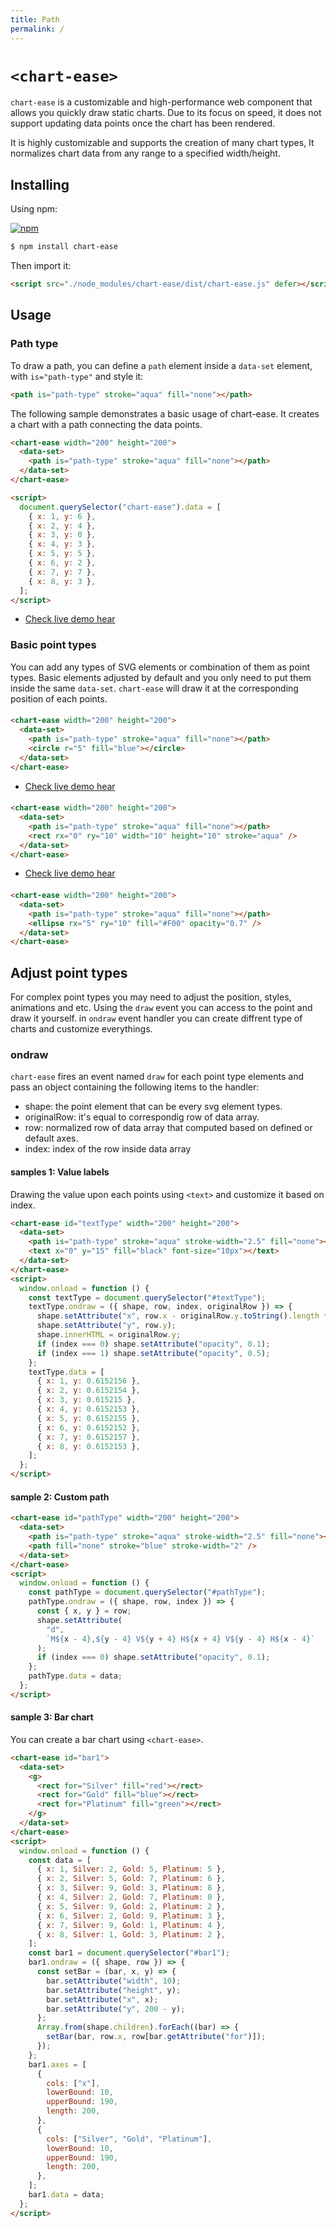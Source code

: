 ```yaml
---
title: Path
permalink: /
---
```


# `<chart-ease>`

`chart-ease` is a customizable and high-performance web component that allows you quickly draw static charts. Due to its focus on speed, it does not support updating data points once the chart has been rendered.

It is highly customizable and supports the creation of many chart types, It normalizes chart data from any range to a specified width/height.

## Installing

Using npm:

[![npm](https://img.shields.io/badge/npm-chart--ease-brightgreen)](https://www.npmjs.com/package/chart-ease/)

```bash
$ npm install chart-ease
```

Then import it:

```html
<script src="./node_modules/chart-ease/dist/chart-ease.js" defer></script>
```

## Usage

### Path type

To draw a path, you can define a `path` element inside a `data-set` element, with `is="path-type"` and style it:

```html
<path is="path-type" stroke="aqua" fill="none"></path>
```

The following sample demonstrates a basic usage of chart-ease. It creates a chart with a path connecting the data points.

```html
<chart-ease width="200" height="200">
  <data-set>
    <path is="path-type" stroke="aqua" fill="none"></path>
  </data-set>
</chart-ease>

<script>
  document.querySelector("chart-ease").data = [
    { x: 1, y: 6 },
    { x: 2, y: 4 },
    { x: 3, y: 0 },
    { x: 4, y: 3 },
    { x: 5, y: 5 },
    { x: 6, y: 2 },
    { x: 7, y: 7 },
    { x: 8, y: 3 },
  ];
</script>
```

- [Check live demo hear](https://htmlpreview.github.io/?https://github.com/n-yousefi/chart-ease/blob/main/samples/point-types/line-chart.html)

### Basic point types

You can add any types of SVG elements or combination of them as point types. Basic elements adjusted by default and you only need to put them inside the same `data-set`.
`chart-ease` will draw it at the corresponding position of each points.

#### <circle>

```html
<chart-ease width="200" height="200">
  <data-set>
    <path is="path-type" stroke="aqua" fill="none"></path>
    <circle r="5" fill="blue"></circle>
  </data-set>
</chart-ease>
```

- [Check live demo hear](https://htmlpreview.github.io/?https://github.com/n-yousefi/chart-ease/blob/main/samples/point-types/circle.html)

#### <rect>

```html
<chart-ease width="200" height="200">
  <data-set>
    <path is="path-type" stroke="aqua" fill="none"></path>
    <rect rx="0" ry="10" width="10" height="10" stroke="aqua" />
  </data-set>
</chart-ease>
```

- [Check live demo hear](https://htmlpreview.github.io/?https://github.com/n-yousefi/chart-ease/blob/main/samples/point-types/rect.html)

#### <ellipse>

```html
<chart-ease width="200" height="200">
  <data-set>
    <path is="path-type" stroke="aqua" fill="none"></path>
    <ellipse rx="5" ry="10" fill="#F00" opacity="0.7" />
  </data-set>
</chart-ease>
```

## Adjust point types

For complex point types you may need to adjust the position, styles, animations and etc. Using the `draw` event you
can access to the point and draw it yourself. in `ondraw` event handler you can create diffrent type of charts and
customize everythings.

### ondraw

`chart-ease` fires an event named `draw` for each point type elements and pass an object containing the following items to the handler:

- shape: the point element that can be every svg element types.
- originalRow: it's equal to correspondig row of data array.
- row: normalized row of data array that computed based on defined or default axes.
- index: index of the row inside data array

#### samples 1: Value labels

Drawing the value upon each points using `<text>` and customize it based on index.

```html
<chart-ease id="textType" width="200" height="200">
  <data-set>
    <path is="path-type" stroke="aqua" stroke-width="2.5" fill="none"></path>
    <text x="0" y="15" fill="black" font-size="10px"></text>
  </data-set>
</chart-ease>
<script>
  window.onload = function () {
    const textType = document.querySelector("#textType");
    textType.ondraw = ({ shape, row, index, originalRow }) => {
      shape.setAttribute("x", row.x - originalRow.y.toString().length * 2.5);
      shape.setAttribute("y", row.y);
      shape.innerHTML = originalRow.y;
      if (index === 0) shape.setAttribute("opacity", 0.1);
      if (index === 1) shape.setAttribute("opacity", 0.5);
    };
    textType.data = [
      { x: 1, y: 0.6152156 },
      { x: 2, y: 0.6152154 },
      { x: 3, y: 0.615215 },
      { x: 4, y: 0.6152153 },
      { x: 5, y: 0.6152155 },
      { x: 6, y: 0.6152152 },
      { x: 7, y: 0.6152157 },
      { x: 8, y: 0.6152153 },
    ];
  };
</script>
```

#### sample 2: Custom path

```html
<chart-ease id="pathType" width="200" height="200">
  <data-set>
    <path is="path-type" stroke="aqua" stroke-width="2.5" fill="none"></path>
    <path fill="none" stroke="blue" stroke-width="2" />
  </data-set>
</chart-ease>
<script>
  window.onload = function () {
    const pathType = document.querySelector("#pathType");
    pathType.ondraw = ({ shape, row, index }) => {
      const { x, y } = row;
      shape.setAttribute(
        "d",
        `M${x - 4},${y - 4} V${y + 4} H${x + 4} V${y - 4} H${x - 4}`
      );
      if (index === 0) shape.setAttribute("opacity", 0.1);
    };
    pathType.data = data;
  };
</script>
```

#### sample 3: Bar chart

You can create a bar chart using `<chart-ease>`.

```html
<chart-ease id="bar1">
  <data-set>
    <g>
      <rect for="Silver" fill="red"></rect>
      <rect for="Gold" fill="blue"></rect>
      <rect for="Platinum" fill="green"></rect>
    </g>
  </data-set>
</chart-ease>
<script>
  window.onload = function () {
    const data = [
      { x: 1, Silver: 2, Gold: 5, Platinum: 5 },
      { x: 2, Silver: 5, Gold: 7, Platinum: 6 },
      { x: 3, Silver: 9, Gold: 3, Platinum: 8 },
      { x: 4, Silver: 2, Gold: 7, Platinum: 0 },
      { x: 5, Silver: 9, Gold: 2, Platinum: 2 },
      { x: 6, Silver: 2, Gold: 9, Platinum: 3 },
      { x: 7, Silver: 9, Gold: 1, Platinum: 4 },
      { x: 8, Silver: 1, Gold: 3, Platinum: 2 },
    ];
    const bar1 = document.querySelector("#bar1");
    bar1.ondraw = ({ shape, row }) => {
      const setBar = (bar, x, y) => {
        bar.setAttribute("width", 10);
        bar.setAttribute("height", y);
        bar.setAttribute("x", x);
        bar.setAttribute("y", 200 - y);
      };
      Array.from(shape.children).forEach((bar) => {
        setBar(bar, row.x, row[bar.getAttribute("for")]);
      });
    };
    bar1.axes = [
      {
        cols: ["x"],
        lowerBound: 10,
        upperBound: 190,
        length: 200,
      },
      {
        cols: ["Silver", "Gold", "Platinum"],
        lowerBound: 10,
        upperBound: 190,
        length: 200,
      },
    ];
    bar1.data = data;
  };
</script>
```
